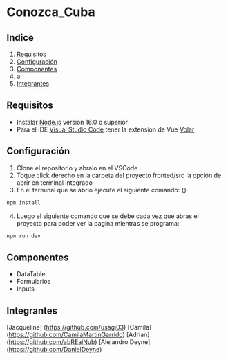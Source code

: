 # Conozca_Cuba

## Indice

1. [Requisitos](#requisitos)
2. [Configuración](#configuración)
3. [Componentes](#componentes)
4. a
5. [Integrantes](#integrantes)

## Requisitos

* Instalar [Node.js](https://nodejs.org/) version 16.0 o superior
* Para el IDE [Visual Studio Code](https://code.visualstudio.com/) tener la extension de Vue [Volar](https://marketplace.visualstudio.com/items?itemName=Vue.volar)

## Configuración

1. Clone el repositorio y abralo en el VSCode
2. Toque click derecho en la carpeta del proyecto fronted/src la opción de abrir en terminal integrado
3. En el terminal que se abrio ejecute el siguiente comando: {}

```sh
npm install
```

4. Luego el siguiente comando que se debe cada vez que abras el proyecto para poder ver la pagina mientras se programa:

```sh
npm run dev
```

## Componentes

* DataTable
* Formularios
* Inputs

## Integrantes

[Jacqueline] (<https://github.com/usagi03>)
[Camila] (<https://github.com/CamilaMartinGarrido>)
[Adrian] (<https://github.com/abREalNub>)
[Alejandro Deyne] (<https://github.com/DanielDeyne>)
